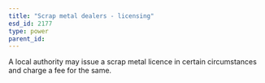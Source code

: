 ```yaml
---
title: "Scrap metal dealers - licensing"
esd_id: 2177
type: power
parent_id:  
---
```


A local authority may issue a scrap metal licence in certain circumstances and charge a fee for the same.

